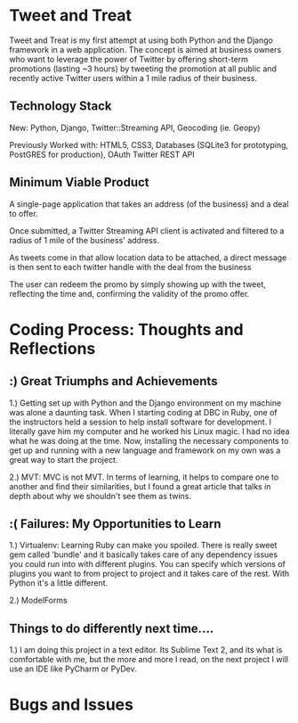 # Tweet and Treat

Tweet and Treat is my first attempt at using both Python and the Django framework in a web application.  The concept is aimed at business owners who want to leverage the power of Twitter by offering short-term promotions (lasting ~3 hours) by tweeting the promotion at all public and recently active Twitter users within a 1 mile radius of their business.

## Technology Stack

New: Python, Django, Twitter::Streaming API, Geocoding (ie. Geopy)

Previously Worked with: HTML5, CSS3, Databases (SQLite3 for prototyping, PostGRES for production), OAuth Twitter REST API

## Minimum Viable Product

A single-page application that takes an address (of the business) and a deal to offer.  

Once submitted, a Twitter Streaming API client is activated and filtered to a radius of 1 mile of the business' address.

As tweets come in that allow location data to be attached, a direct message is then sent to each twitter handle with the deal from the business

The user can redeem the promo by simply showing up with the tweet, reflecting the time and, confirming the validity of the promo offer.

# Coding Process: Thoughts and Reflections

## :) Great Triumphs and Achievements

1.) Getting set up with Python and the Django environment on my machine was alone a daunting task.  When I starting coding at DBC in Ruby, one of the instructors held a session to help install software for development.  I literally gave him my computer and he worked his Linux magic.  I had no idea what he was doing at the time.  Now, installing the necessary components to get up and running with a new language and framework on my own was a great way to start the project.

2.) MVT: MVC is not MVT.  In terms of learning, it helps to compare one to another and find their similarities, but I found a great article that talks in depth about why we shouldn't see them as twins. 

## :( Failures: My Opportunities to Learn

1.) Virtualenv:  Learning Ruby can make you spoiled.  There is really sweet gem called 'bundle' and it basically takes care of any dependency issues you could run into with different plugins.  You can specify which versions of plugins you want to from project to project and it takes care of the rest.  With Python it's a little different.

2.) ModelForms

## Things to do differently next time....

1.) I am doing this project in a text editor.  Its Sublime Text 2, and its what is comfortable with me, but the more and more I read, on the next project I will use an IDE like PyCharm or PyDev.

# Bugs and Issues
